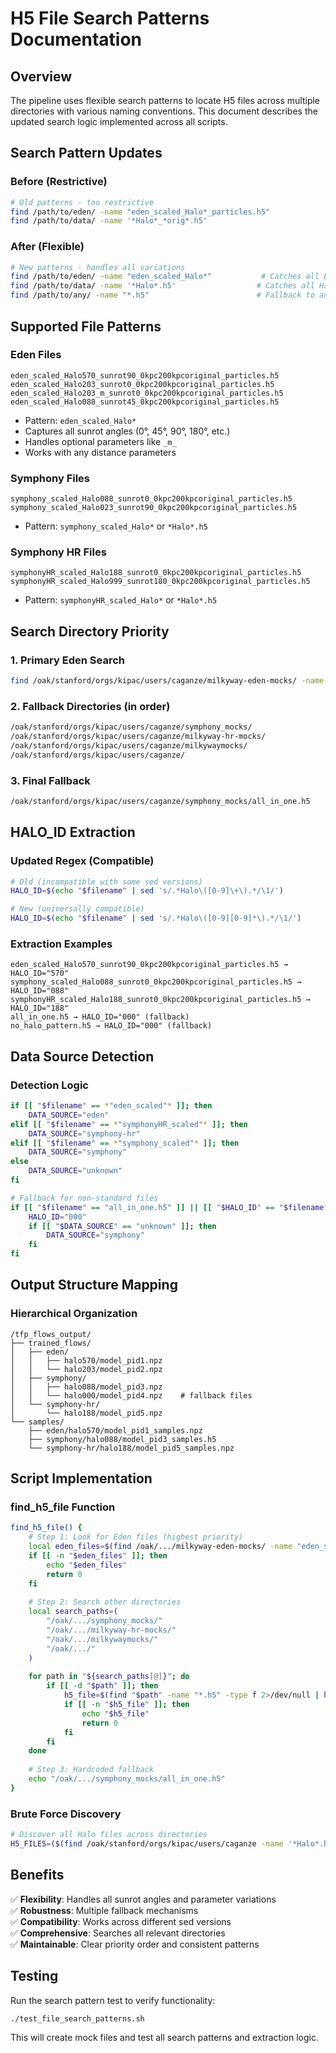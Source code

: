 # H5 File Search Patterns Documentation

## Overview

The pipeline uses flexible search patterns to locate H5 files across multiple directories with various naming conventions. This document describes the updated search logic implemented across all scripts.

## Search Pattern Updates

### Before (Restrictive)
```bash
# Old patterns - too restrictive
find /path/to/eden/ -name "eden_scaled_Halo*_particles.h5"
find /path/to/data/ -name '*Halo*_*orig*.h5'
```

### After (Flexible)
```bash
# New patterns - handles all variations
find /path/to/eden/ -name "eden_scaled_Halo*"           # Catches all Eden files
find /path/to/data/ -name '*Halo*.h5'                  # Catches all Halo files
find /path/to/any/ -name "*.h5"                        # Fallback to any H5
```

## Supported File Patterns

### Eden Files
```
eden_scaled_Halo570_sunrot90_0kpc200kpcoriginal_particles.h5
eden_scaled_Halo203_sunrot0_0kpc200kpcoriginal_particles.h5
eden_scaled_Halo203_m_sunrot0_0kpc200kpcoriginal_particles.h5
eden_scaled_Halo088_sunrot45_0kpc200kpcoriginal_particles.h5
```
- Pattern: `eden_scaled_Halo*`
- Captures all sunrot angles (0°, 45°, 90°, 180°, etc.)
- Handles optional parameters like `_m_`
- Works with any distance parameters

### Symphony Files
```
symphony_scaled_Halo088_sunrot0_0kpc200kpcoriginal_particles.h5
symphony_scaled_Halo023_sunrot90_0kpc200kpcoriginal_particles.h5
```
- Pattern: `symphony_scaled_Halo*` or `*Halo*.h5`

### Symphony HR Files
```
symphonyHR_scaled_Halo188_sunrot0_0kpc200kpcoriginal_particles.h5
symphonyHR_scaled_Halo999_sunrot180_0kpc200kpcoriginal_particles.h5
```
- Pattern: `symphonyHR_scaled_Halo*` or `*Halo*.h5`

## Search Directory Priority

### 1. Primary Eden Search
```bash
find /oak/stanford/orgs/kipac/users/caganze/milkyway-eden-mocks/ -name "eden_scaled_Halo*" -type f
```

### 2. Fallback Directories (in order)
```bash
/oak/stanford/orgs/kipac/users/caganze/symphony_mocks/
/oak/stanford/orgs/kipac/users/caganze/milkyway-hr-mocks/
/oak/stanford/orgs/kipac/users/caganze/milkywaymocks/
/oak/stanford/orgs/kipac/users/caganze/
```

### 3. Final Fallback
```bash
/oak/stanford/orgs/kipac/users/caganze/symphony_mocks/all_in_one.h5
```

## HALO_ID Extraction

### Updated Regex (Compatible)
```bash
# Old (incompatible with some sed versions)
HALO_ID=$(echo "$filename" | sed 's/.*Halo\([0-9]\+\).*/\1/')

# New (universally compatible)
HALO_ID=$(echo "$filename" | sed 's/.*Halo\([0-9][0-9]*\).*/\1/')
```

### Extraction Examples
```
eden_scaled_Halo570_sunrot90_0kpc200kpcoriginal_particles.h5 → HALO_ID="570"
symphony_scaled_Halo088_sunrot0_0kpc200kpcoriginal_particles.h5 → HALO_ID="088"  
symphonyHR_scaled_Halo188_sunrot0_0kpc200kpcoriginal_particles.h5 → HALO_ID="188"
all_in_one.h5 → HALO_ID="000" (fallback)
no_halo_pattern.h5 → HALO_ID="000" (fallback)
```

## Data Source Detection

### Detection Logic
```bash
if [[ "$filename" == *"eden_scaled"* ]]; then
    DATA_SOURCE="eden"
elif [[ "$filename" == *"symphonyHR_scaled"* ]]; then
    DATA_SOURCE="symphony-hr"
elif [[ "$filename" == *"symphony_scaled"* ]]; then
    DATA_SOURCE="symphony"
else
    DATA_SOURCE="unknown"
fi

# Fallback for non-standard files
if [[ "$filename" == "all_in_one.h5" ]] || [[ "$HALO_ID" == "$filename" ]]; then
    HALO_ID="000"
    if [[ "$DATA_SOURCE" == "unknown" ]]; then
        DATA_SOURCE="symphony"
    fi
fi
```

## Output Structure Mapping

### Hierarchical Organization
```
/tfp_flows_output/
├── trained_flows/
│   ├── eden/
│   │   ├── halo570/model_pid1.npz
│   │   └── halo203/model_pid2.npz
│   ├── symphony/
│   │   ├── halo088/model_pid3.npz
│   │   └── halo000/model_pid4.npz    # fallback files
│   └── symphony-hr/
│       └── halo188/model_pid5.npz
└── samples/
    ├── eden/halo570/model_pid1_samples.npz
    ├── symphony/halo088/model_pid3_samples.h5
    └── symphony-hr/halo188/model_pid5_samples.npz
```

## Script Implementation

### find_h5_file Function
```bash
find_h5_file() {
    # Step 1: Look for Eden files (highest priority)
    local eden_files=$(find /oak/.../milkyway-eden-mocks/ -name "eden_scaled_Halo*" -type f 2>/dev/null | head -1)
    if [[ -n "$eden_files" ]]; then
        echo "$eden_files"
        return 0
    fi
    
    # Step 2: Search other directories
    local search_paths=(
        "/oak/.../symphony_mocks/"
        "/oak/.../milkyway-hr-mocks/"
        "/oak/.../milkywaymocks/"
        "/oak/.../"
    )
    
    for path in "${search_paths[@]}"; do
        if [[ -d "$path" ]]; then
            h5_file=$(find "$path" -name "*.h5" -type f 2>/dev/null | head -1)
            if [[ -n "$h5_file" ]]; then
                echo "$h5_file"
                return 0
            fi
        fi
    done
    
    # Step 3: Hardcoded fallback
    echo "/oak/.../symphony_mocks/all_in_one.h5"
}
```

### Brute Force Discovery
```bash
# Discover all Halo files across directories
H5_FILES=($(find /oak/stanford/orgs/kipac/users/caganze -name '*Halo*.h5' -type f 2>/dev/null | sort))
```

## Benefits

✅ **Flexibility**: Handles all sunrot angles and parameter variations  
✅ **Robustness**: Multiple fallback mechanisms  
✅ **Compatibility**: Works across different sed versions  
✅ **Comprehensive**: Searches all relevant directories  
✅ **Maintainable**: Clear priority order and consistent patterns  

## Testing

Run the search pattern test to verify functionality:
```bash
./test_file_search_patterns.sh
```

This will create mock files and test all search patterns and extraction logic.
